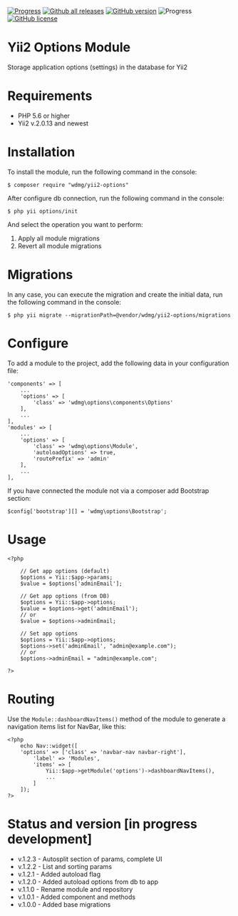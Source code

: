 [![Progress](https://img.shields.io/badge/required-Yii2_v2.0.13-blue.svg)](https://packagist.org/packages/yiisoft/yii2)
[![Github all releases](https://img.shields.io/github/downloads/wdmg/yii2-options/total.svg)](https://GitHub.com/wdmg/yii2-options/releases/)
[![GitHub version](https://badge.fury.io/gh/wdmg/yii2-options.svg)](https://github.com/wdmg/yii2-options)
![Progress](https://img.shields.io/badge/progress-in_development-red.svg)
[![GitHub license](https://img.shields.io/github/license/wdmg/yii2-options.svg)](https://github.com/wdmg/yii2-options/blob/master/LICENSE)

# Yii2 Options Module
Storage application options (settings) in the database for Yii2

# Requirements
* PHP 5.6 or higher
* Yii2 v.2.0.13 and newest

# Installation
To install the module, run the following command in the console:

`$ composer require "wdmg/yii2-options"`

After configure db connection, run the following command in the console:

`$ php yii options/init`

And select the operation you want to perform:
  1) Apply all module migrations
  2) Revert all module migrations

# Migrations
In any case, you can execute the migration and create the initial data, run the following command in the console:

`$ php yii migrate --migrationPath=@vendor/wdmg/yii2-options/migrations`

# Configure
To add a module to the project, add the following data in your configuration file:

    'components' => [
        ...
        'options' => [
            'class' => 'wdmg\options\components\Options'
        ],
        ...
    ],
    'modules' => [
        ...
        'options' => [
            'class' => 'wdmg\options\Module',
            'autoloadOptions' => true,
            'routePrefix' => 'admin'
        ],
        ...
    ],

If you have connected the module not via a composer add Bootstrap section:

`
$config['bootstrap'][] = 'wdmg\options\Bootstrap';
`

# Usage

    <?php
        
        // Get app options (default)
        $options = Yii::$app->params;
        $value = $options['adminEmail'];

        // Get app options (from DB)
        $options = Yii::$app->options;
        $value = $options->get('adminEmail');
        // or
        $value = $options->adminEmail;

        // Set app options
        $options = Yii::$app->options;
        $options->set('adminEmail', "admin@example.com");
        // or
        $options->adminEmail = "admin@example.com";
        
    ?>
    

# Routing
Use the `Module::dashboardNavItems()` method of the module to generate a navigation items list for NavBar, like this:

    <?php
        echo Nav::widget([
        'options' => ['class' => 'navbar-nav navbar-right'],
            'label' => 'Modules',
            'items' => [
                Yii::$app->getModule('options')->dashboardNavItems(),
                ...
            ]
        ]);
    ?>

# Status and version [in progress development]
* v.1.2.3 - Autosplit section of params, complete UI
* v.1.2.2 - List and sorting params
* v.1.2.1 - Added autoload flag
* v.1.2.0 - Added autoload options from db to app
* v.1.1.0 - Rename module and repository
* v.1.0.1 - Added component and methods
* v.1.0.0 - Added base migrations